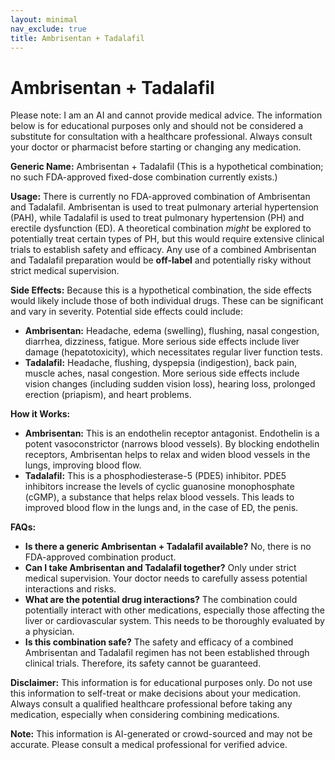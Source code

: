 ```yaml
---
layout: minimal
nav_exclude: true
title: Ambrisentan + Tadalafil
---
```


# Ambrisentan + Tadalafil

Please note: I am an AI and cannot provide medical advice.  The information below is for educational purposes only and should not be considered a substitute for consultation with a healthcare professional.  Always consult your doctor or pharmacist before starting or changing any medication.

**Generic Name:** Ambrisentan + Tadalafil (This is a hypothetical combination; no such FDA-approved fixed-dose combination currently exists.)

**Usage:**  There is currently no FDA-approved combination of Ambrisentan and Tadalafil.  Ambrisentan is used to treat pulmonary arterial hypertension (PAH), while Tadalafil is used to treat pulmonary hypertension (PH) and erectile dysfunction (ED).  A theoretical combination *might* be explored to potentially treat certain types of PH, but this would require extensive clinical trials to establish safety and efficacy.  Any use of a combined Ambrisentan and Tadalafil preparation would be **off-label** and potentially risky without strict medical supervision.


**Side Effects:** Because this is a hypothetical combination, the side effects would likely include those of both individual drugs.  These can be significant and vary in severity. Potential side effects could include:

* **Ambrisentan:** Headache, edema (swelling), flushing, nasal congestion, diarrhea, dizziness, fatigue.  More serious side effects include liver damage (hepatotoxicity), which necessitates regular liver function tests.
* **Tadalafil:** Headache, flushing, dyspepsia (indigestion), back pain, muscle aches, nasal congestion.  More serious side effects include vision changes (including sudden vision loss), hearing loss, prolonged erection (priapism), and heart problems.


**How it Works:**

* **Ambrisentan:** This is an endothelin receptor antagonist. Endothelin is a potent vasoconstrictor (narrows blood vessels). By blocking endothelin receptors, Ambrisentan helps to relax and widen blood vessels in the lungs, improving blood flow.
* **Tadalafil:** This is a phosphodiesterase-5 (PDE5) inhibitor. PDE5 inhibitors increase the levels of cyclic guanosine monophosphate (cGMP), a substance that helps relax blood vessels.  This leads to improved blood flow in the lungs and, in the case of ED, the penis.


**FAQs:**

* **Is there a generic Ambrisentan + Tadalafil available?** No, there is no FDA-approved combination product.
* **Can I take Ambrisentan and Tadalafil together?** Only under strict medical supervision.  Your doctor needs to carefully assess potential interactions and risks.
* **What are the potential drug interactions?**  The combination could potentially interact with other medications, especially those affecting the liver or cardiovascular system.  This needs to be thoroughly evaluated by a physician.
* **Is this combination safe?** The safety and efficacy of a combined Ambrisentan and Tadalafil regimen has not been established through clinical trials. Therefore, its safety cannot be guaranteed.


**Disclaimer:** This information is for educational purposes only.  Do not use this information to self-treat or make decisions about your medication.  Always consult a qualified healthcare professional before taking any medication, especially when considering combining medications.


**Note:** This information is AI-generated or crowd-sourced and may not be accurate. Please consult a medical professional for verified advice.